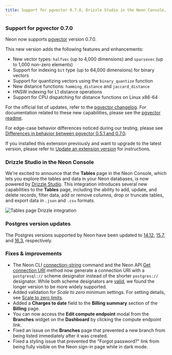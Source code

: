 ```yaml
---
title: Support for pgvector 0.7.0, Drizzle Studio in the Neon Console, Postgres version updates, and more
---
```


### Support for pgvector 0.7.0

Neon now supports [pgvector](/docs/extensions/pgvector) version 0.7.0.

<YoutubeIframe embedId="pCcrDUBhUwA" />

This new version adds the following features and enhancements:

- New vector types: `halfvec` (up to 4,000 dimensions) and `sparsevec` (up to 1,000 non-zero elements)
- Support for indexing `bit` type (up to 64,000 dimensions) for binary vectors
- Support for quantizing vectors using the `binary_quantize` function
- New distance functions: `hamming_distance` and `jaccard_distance`
- HNSW indexing for L1 distance operations
- Support for CPU dispatching for distance functions on Linux x86-64

For the official list of updates, refer to the [pgvector changelog](https://github.com/pgvector/pgvector/blob/master/CHANGELOG.md). For documentation related to these new capabilities, please see the [pgvector readme](https://github.com/pgvector/pgvector/).

For edge-case behavior differences noticed during our testing, please see [Differences in behavior between pgvector 0.5.1 and 0.7.0](/docs/extensions/pgvector#differences-in-behaviour-between-pgvector-051-and-070).

If you installed this extension previously and want to upgrade to the latest version, please refer to [Update an extension version](/docs/extensions/pg-extensions#update-an-extension-version) for instructions.

### Drizzle Studio in the Neon Console

We're excited to announce that the **Tables** page in the Neon Console, which lets you explore the tables and data in your Neon databases, is now powered by [Drizzle Studio](https://orm.drizzle.team/drizzle-studio/overview). This integration introduces several new capabilities to the **Tables** page, including the ability to add, update, and delete records, filter data, add or remove columns, drop or truncate tables, and export data in `.json` and `.csv` formats.

![Tables page Drizzle integration](/docs/changelog/tables_page_drizzle.png)

### Postgres version updates

The Postgres versions supported by Neon have been updated to [14.12](https://www.postgresql.org/docs/release/14.12/), [15.7](https://www.postgresql.org/docs/release/15.7/), and [16.3](https://www.postgresql.org/docs/release/16.3/), respectively.

### Fixes & improvements

- The Neon CLI [connection-string](/docs/reference/cli-connection-string) command and the Neon API [Get connection URI](https://api-docs.neon.tech/reference/getconnectionuri) method now generate a connection URI with a `postgresql://` scheme designator instead of the shorter `postgres://` designator. While both scheme designators are [valid](https://www.postgresql.org/docs/current/libpq-connect.html#LIBPQ-CONNSTRING-URIS), we found the longer version to be more widely supported.
- Added validation for _Scale to zero_ minimum settings. For setting details, see [Scale to zero limits](/docs/guides/scale-to-zero-guide#scale-to-zero-limits).
- Added a **Charges to date** field to the **Billing summary** section of the **Billing** page.
- You can now access the **Edit compute endpoint** modal from the **Branches** widget on the **Dashboard** by clicking the compute endpoint link.
- Fixed an issue on the **Branches** page that prevented a new branch from being listed immediately after it was created.
- Fixed a styling issue that prevented the "Forgot password?" link from being fully visible on the Neon sign-in page while in dark mode.
